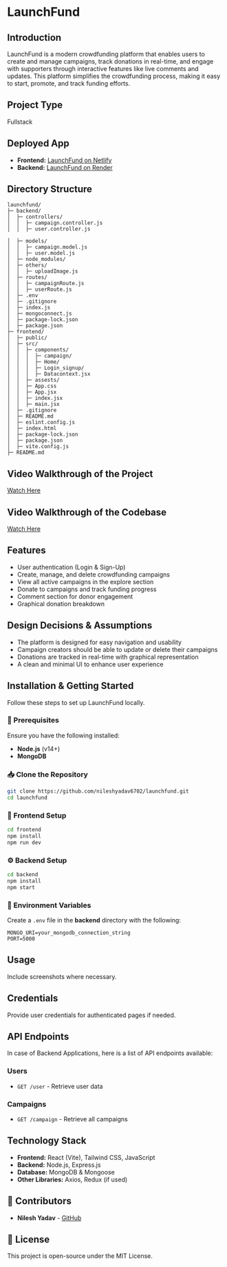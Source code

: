 # LaunchFund

## Introduction

LaunchFund is a modern crowdfunding platform that enables users to create and manage campaigns, track donations in real-time, and engage with supporters through interactive features like live comments and updates. This platform simplifies the crowdfunding process, making it easy to start, promote, and track funding efforts.

## Project Type

Fullstack

## Deployed App

- **Frontend:** [LaunchFund on Netlify](https://launchfund.netlify.app/)
- **Backend:** [LaunchFund on Render](https://launchfund.onrender.com/)

## Directory Structure

```
launchfund/
├─ backend/
│  ├─ controllers/
│  │  ├─ campaign.controller.js
│  │  ├─ user.controller.js

│  ├─ models/ 
│  │  ├─ campaign.model.js
│  │  ├─ user.model.js
│  ├─ node_modules/ 
│  ├─ others/ 
│  │  ├─ uploadImage.js
│  ├─ routes/ 
│  │  ├─ campaignRoute.js
│  │  ├─ userRoute.js
│  ├─ .env 
│  ├─ .gitignore 
│  ├─ index.js
│  ├─ mongoconnect.js
│  ├─ package-lock.json
│  ├─ package.json
├─ frontend/
│  ├─ public/ 
│  ├─ src/ 
│  │  ├─ components/
│  │  │  ├─ campaign/
│  │  │  ├─ Home/
│  │  │  ├─ Login_signup/
│  │  │  ├─ Datacontext.jsx
│  │  ├─ assests/
│  │  ├─ App.css
│  │  ├─ App.jsx
│  │  ├─ index.jsx
│  │  ├─ main.jsx
│  ├─ .gitignore
│  ├─ README.md 
│  ├─ eslint.config.js
│  ├─ index.html
│  ├─ package-lock.json
│  ├─ package.json
│  ├─ vite.config.js
├─ README.md
```

## Video Walkthrough of the Project

[Watch Here](https://www.youtube.com/watch?v=B2bxXY7XP88)

## Video Walkthrough of the Codebase

[Watch Here](https://www.youtube.com/watch?v=bTM7sRhh9fM)

## Features

- User authentication (Login & Sign-Up)
- Create, manage, and delete crowdfunding campaigns
- View all active campaigns in the explore section
- Donate to campaigns and track funding progress
- Comment section for donor engagement
- Graphical donation breakdown

## Design Decisions & Assumptions

- The platform is designed for easy navigation and usability
- Campaign creators should be able to update or delete their campaigns
- Donations are tracked in real-time with graphical representation
- A clean and minimal UI to enhance user experience

## Installation & Getting Started

Follow these steps to set up LaunchFund locally.

### 📌 Prerequisites

Ensure you have the following installed:

- **Node.js** (v14+)
- **MongoDB**

### 📥 Clone the Repository

```sh
git clone https://github.com/nileshyadav6702/launchfund.git
cd launchfund
```

### 🚀 Frontend Setup

```sh
cd frontend
npm install
npm run dev
```

### ⚙️ Backend Setup

```sh
cd backend
npm install
npm start
```

### 🎯 Environment Variables

Create a `.env` file in the **backend** directory with the following:

```env
MONGO_URI=your_mongodb_connection_string
PORT=5000
```

## Usage

Include screenshots where necessary.

## Credentials

Provide user credentials for authenticated pages if needed.

## API Endpoints

In case of Backend Applications, here is a list of API endpoints available:

### Users
- `GET /user` - Retrieve user data

### Campaigns
- `GET /campaign` - Retrieve all campaigns

## Technology Stack

- **Frontend:** React (Vite), Tailwind CSS, JavaScript
- **Backend:** Node.js, Express.js
- **Database:** MongoDB & Mongoose
- **Other Libraries:** Axios, Redux (if used)

## 👥 Contributors

- **Nilesh Yadav** - [GitHub](https://github.com/nileshyadav6702/launchfund)

## 📜 License

This project is open-source under the MIT License.

